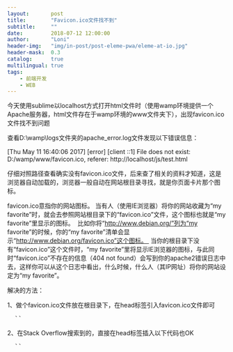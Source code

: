 ```yaml
---
layout:       post
title:        "Favicon.ico文件找不到"
subtitle:     ""
date:         2018-07-12 12:00:00
author:       "Loni"
header-img:   "img/in-post/post-eleme-pwa/eleme-at-io.jpg"
header-mask:  0.3
catalog:      true
multilingual: true
tags:
    - 前端开发
    - WEB
---
```


今天使用sublime以localhost方式打开html文件时（使用wamp环境提供一个Apache服务器，html文件存在于wamp环境的www文件夹下），出现favicon.ico文件找不到问题

查看D:\wamp\logs文件夹的apache_error.log文件发现以下错误信息：

[Thu May 11 16:40:06 2017] [error] [client ::1] File does not exist: D:/wamp/www/favicon.ico, referer: http://localhost/js/test.html

仔细对照路径查看确实没有favicon.ico文件，后来查了相关的资料才知道，这是浏览器自动加载的，浏览器一般自动在网站根目录寻找，就是你页面卡片那个图标。

favicon.ico意指你的网站图标。 当有人（使用IE浏览器）将你的网站收藏为“my favorite”时，就会去参照网站根目录下的“favicon.ico”文件，这个图标也就是“my favorite”里显示的图标。 
比如你将“http://www.debian.org/”列为“my favorite”的时候，你的“my favorite”清单会显示“http://www.debian.org/favicon.ico”这个图标。 
当你的根目录下没有“favicon.ico”这个文件时，“my favorite”里将显示IE浏览器的图标，与此同时“favicon.ico”不存在的信息（404 not found）会写到你的apache2错误日志中去，这样你可以从这个日志中看出，什么时候，什么人（其IP网址）将你的网站设定为“my favorite”。

解决的方法：

1、做个favicon.ico文件放在根目录下，在head标签引入favicon.ico文件即可

<pre>  `<link href=""favicon.ico"" rel=""shortcut icon"">`
</pre>

2、在Stack Overflow搜索到的，直接在head标签插入以下代码也OK

<pre>  `<link rel=""shortcut icon"" href=""#"" />`
</pre>